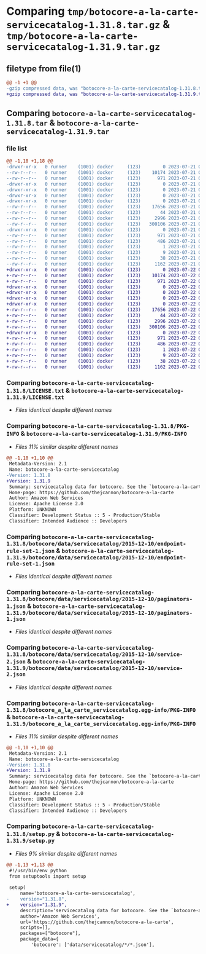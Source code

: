 # Comparing `tmp/botocore-a-la-carte-servicecatalog-1.31.8.tar.gz` & `tmp/botocore-a-la-carte-servicecatalog-1.31.9.tar.gz`

## filetype from file(1)

```diff
@@ -1 +1 @@
-gzip compressed data, was "botocore-a-la-carte-servicecatalog-1.31.8.tar", last modified: Fri Jul 21 01:21:58 2023, max compression
+gzip compressed data, was "botocore-a-la-carte-servicecatalog-1.31.9.tar", last modified: Sat Jul 22 01:20:59 2023, max compression
```

## Comparing `botocore-a-la-carte-servicecatalog-1.31.8.tar` & `botocore-a-la-carte-servicecatalog-1.31.9.tar`

### file list

```diff
@@ -1,18 +1,18 @@
-drwxr-xr-x   0 runner    (1001) docker     (123)        0 2023-07-21 01:21:58.863608 botocore-a-la-carte-servicecatalog-1.31.8/
--rw-r--r--   0 runner    (1001) docker     (123)    10174 2023-07-21 01:21:58.000000 botocore-a-la-carte-servicecatalog-1.31.8/LICENSE.txt
--rw-r--r--   0 runner    (1001) docker     (123)      971 2023-07-21 01:21:58.863608 botocore-a-la-carte-servicecatalog-1.31.8/PKG-INFO
-drwxr-xr-x   0 runner    (1001) docker     (123)        0 2023-07-21 01:21:58.863608 botocore-a-la-carte-servicecatalog-1.31.8/botocore/
-drwxr-xr-x   0 runner    (1001) docker     (123)        0 2023-07-21 01:21:58.863608 botocore-a-la-carte-servicecatalog-1.31.8/botocore/data/
-drwxr-xr-x   0 runner    (1001) docker     (123)        0 2023-07-21 01:21:58.863608 botocore-a-la-carte-servicecatalog-1.31.8/botocore/data/servicecatalog/
-drwxr-xr-x   0 runner    (1001) docker     (123)        0 2023-07-21 01:21:58.863608 botocore-a-la-carte-servicecatalog-1.31.8/botocore/data/servicecatalog/2015-12-10/
--rw-r--r--   0 runner    (1001) docker     (123)    17656 2023-07-21 01:21:06.000000 botocore-a-la-carte-servicecatalog-1.31.8/botocore/data/servicecatalog/2015-12-10/endpoint-rule-set-1.json
--rw-r--r--   0 runner    (1001) docker     (123)       44 2023-07-21 01:21:06.000000 botocore-a-la-carte-servicecatalog-1.31.8/botocore/data/servicecatalog/2015-12-10/examples-1.json
--rw-r--r--   0 runner    (1001) docker     (123)     2996 2023-07-21 01:21:06.000000 botocore-a-la-carte-servicecatalog-1.31.8/botocore/data/servicecatalog/2015-12-10/paginators-1.json
--rw-r--r--   0 runner    (1001) docker     (123)   300106 2023-07-21 01:21:06.000000 botocore-a-la-carte-servicecatalog-1.31.8/botocore/data/servicecatalog/2015-12-10/service-2.json
-drwxr-xr-x   0 runner    (1001) docker     (123)        0 2023-07-21 01:21:58.863608 botocore-a-la-carte-servicecatalog-1.31.8/botocore_a_la_carte_servicecatalog.egg-info/
--rw-r--r--   0 runner    (1001) docker     (123)      971 2023-07-21 01:21:58.000000 botocore-a-la-carte-servicecatalog-1.31.8/botocore_a_la_carte_servicecatalog.egg-info/PKG-INFO
--rw-r--r--   0 runner    (1001) docker     (123)      486 2023-07-21 01:21:58.000000 botocore-a-la-carte-servicecatalog-1.31.8/botocore_a_la_carte_servicecatalog.egg-info/SOURCES.txt
--rw-r--r--   0 runner    (1001) docker     (123)        1 2023-07-21 01:21:58.000000 botocore-a-la-carte-servicecatalog-1.31.8/botocore_a_la_carte_servicecatalog.egg-info/dependency_links.txt
--rw-r--r--   0 runner    (1001) docker     (123)        9 2023-07-21 01:21:58.000000 botocore-a-la-carte-servicecatalog-1.31.8/botocore_a_la_carte_servicecatalog.egg-info/top_level.txt
--rw-r--r--   0 runner    (1001) docker     (123)       38 2023-07-21 01:21:58.863608 botocore-a-la-carte-servicecatalog-1.31.8/setup.cfg
--rw-r--r--   0 runner    (1001) docker     (123)     1162 2023-07-21 01:21:58.000000 botocore-a-la-carte-servicecatalog-1.31.8/setup.py
+drwxr-xr-x   0 runner    (1001) docker     (123)        0 2023-07-22 01:20:59.529448 botocore-a-la-carte-servicecatalog-1.31.9/
+-rw-r--r--   0 runner    (1001) docker     (123)    10174 2023-07-22 01:20:59.000000 botocore-a-la-carte-servicecatalog-1.31.9/LICENSE.txt
+-rw-r--r--   0 runner    (1001) docker     (123)      971 2023-07-22 01:20:59.529448 botocore-a-la-carte-servicecatalog-1.31.9/PKG-INFO
+drwxr-xr-x   0 runner    (1001) docker     (123)        0 2023-07-22 01:20:59.525448 botocore-a-la-carte-servicecatalog-1.31.9/botocore/
+drwxr-xr-x   0 runner    (1001) docker     (123)        0 2023-07-22 01:20:59.525448 botocore-a-la-carte-servicecatalog-1.31.9/botocore/data/
+drwxr-xr-x   0 runner    (1001) docker     (123)        0 2023-07-22 01:20:59.525448 botocore-a-la-carte-servicecatalog-1.31.9/botocore/data/servicecatalog/
+drwxr-xr-x   0 runner    (1001) docker     (123)        0 2023-07-22 01:20:59.529448 botocore-a-la-carte-servicecatalog-1.31.9/botocore/data/servicecatalog/2015-12-10/
+-rw-r--r--   0 runner    (1001) docker     (123)    17656 2023-07-22 01:20:09.000000 botocore-a-la-carte-servicecatalog-1.31.9/botocore/data/servicecatalog/2015-12-10/endpoint-rule-set-1.json
+-rw-r--r--   0 runner    (1001) docker     (123)       44 2023-07-22 01:20:09.000000 botocore-a-la-carte-servicecatalog-1.31.9/botocore/data/servicecatalog/2015-12-10/examples-1.json
+-rw-r--r--   0 runner    (1001) docker     (123)     2996 2023-07-22 01:20:09.000000 botocore-a-la-carte-servicecatalog-1.31.9/botocore/data/servicecatalog/2015-12-10/paginators-1.json
+-rw-r--r--   0 runner    (1001) docker     (123)   300106 2023-07-22 01:20:09.000000 botocore-a-la-carte-servicecatalog-1.31.9/botocore/data/servicecatalog/2015-12-10/service-2.json
+drwxr-xr-x   0 runner    (1001) docker     (123)        0 2023-07-22 01:20:59.529448 botocore-a-la-carte-servicecatalog-1.31.9/botocore_a_la_carte_servicecatalog.egg-info/
+-rw-r--r--   0 runner    (1001) docker     (123)      971 2023-07-22 01:20:59.000000 botocore-a-la-carte-servicecatalog-1.31.9/botocore_a_la_carte_servicecatalog.egg-info/PKG-INFO
+-rw-r--r--   0 runner    (1001) docker     (123)      486 2023-07-22 01:20:59.000000 botocore-a-la-carte-servicecatalog-1.31.9/botocore_a_la_carte_servicecatalog.egg-info/SOURCES.txt
+-rw-r--r--   0 runner    (1001) docker     (123)        1 2023-07-22 01:20:59.000000 botocore-a-la-carte-servicecatalog-1.31.9/botocore_a_la_carte_servicecatalog.egg-info/dependency_links.txt
+-rw-r--r--   0 runner    (1001) docker     (123)        9 2023-07-22 01:20:59.000000 botocore-a-la-carte-servicecatalog-1.31.9/botocore_a_la_carte_servicecatalog.egg-info/top_level.txt
+-rw-r--r--   0 runner    (1001) docker     (123)       38 2023-07-22 01:20:59.529448 botocore-a-la-carte-servicecatalog-1.31.9/setup.cfg
+-rw-r--r--   0 runner    (1001) docker     (123)     1162 2023-07-22 01:20:59.000000 botocore-a-la-carte-servicecatalog-1.31.9/setup.py
```

### Comparing `botocore-a-la-carte-servicecatalog-1.31.8/LICENSE.txt` & `botocore-a-la-carte-servicecatalog-1.31.9/LICENSE.txt`

 * *Files identical despite different names*

### Comparing `botocore-a-la-carte-servicecatalog-1.31.8/PKG-INFO` & `botocore-a-la-carte-servicecatalog-1.31.9/PKG-INFO`

 * *Files 11% similar despite different names*

```diff
@@ -1,10 +1,10 @@
 Metadata-Version: 2.1
 Name: botocore-a-la-carte-servicecatalog
-Version: 1.31.8
+Version: 1.31.9
 Summary: servicecatalog data for botocore. See the `botocore-a-la-carte` package for more info.
 Home-page: https://github.com/thejcannon/botocore-a-la-carte
 Author: Amazon Web Services
 License: Apache License 2.0
 Platform: UNKNOWN
 Classifier: Development Status :: 5 - Production/Stable
 Classifier: Intended Audience :: Developers
```

### Comparing `botocore-a-la-carte-servicecatalog-1.31.8/botocore/data/servicecatalog/2015-12-10/endpoint-rule-set-1.json` & `botocore-a-la-carte-servicecatalog-1.31.9/botocore/data/servicecatalog/2015-12-10/endpoint-rule-set-1.json`

 * *Files identical despite different names*

### Comparing `botocore-a-la-carte-servicecatalog-1.31.8/botocore/data/servicecatalog/2015-12-10/paginators-1.json` & `botocore-a-la-carte-servicecatalog-1.31.9/botocore/data/servicecatalog/2015-12-10/paginators-1.json`

 * *Files identical despite different names*

### Comparing `botocore-a-la-carte-servicecatalog-1.31.8/botocore/data/servicecatalog/2015-12-10/service-2.json` & `botocore-a-la-carte-servicecatalog-1.31.9/botocore/data/servicecatalog/2015-12-10/service-2.json`

 * *Files identical despite different names*

### Comparing `botocore-a-la-carte-servicecatalog-1.31.8/botocore_a_la_carte_servicecatalog.egg-info/PKG-INFO` & `botocore-a-la-carte-servicecatalog-1.31.9/botocore_a_la_carte_servicecatalog.egg-info/PKG-INFO`

 * *Files 11% similar despite different names*

```diff
@@ -1,10 +1,10 @@
 Metadata-Version: 2.1
 Name: botocore-a-la-carte-servicecatalog
-Version: 1.31.8
+Version: 1.31.9
 Summary: servicecatalog data for botocore. See the `botocore-a-la-carte` package for more info.
 Home-page: https://github.com/thejcannon/botocore-a-la-carte
 Author: Amazon Web Services
 License: Apache License 2.0
 Platform: UNKNOWN
 Classifier: Development Status :: 5 - Production/Stable
 Classifier: Intended Audience :: Developers
```

### Comparing `botocore-a-la-carte-servicecatalog-1.31.8/setup.py` & `botocore-a-la-carte-servicecatalog-1.31.9/setup.py`

 * *Files 9% similar despite different names*

```diff
@@ -1,13 +1,13 @@
 #!/usr/bin/env python
 from setuptools import setup
 
 setup(
     name='botocore-a-la-carte-servicecatalog',
-    version="1.31.8",
+    version="1.31.9",
     description='servicecatalog data for botocore. See the `botocore-a-la-carte` package for more info.',
     author='Amazon Web Services',
     url='https://github.com/thejcannon/botocore-a-la-carte',
     scripts=[],
     packages=["botocore"],
     package_data={
         'botocore': ['data/servicecatalog/*/*.json'],
```


